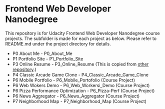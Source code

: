 # Frontend Web Developer Nanodegree
This repository is for Udacity Frontend Web Developer Nanodegree course projects.
The subfolder is made for each project as below. Please refer to README.md under
the project directory for details.

* P0 About Me - P0_About_Me
* P1 Portfolio Site - P1_Portfolio_Site
* P3 Online Resume - P3_Online_Resume (This is copied from [other repository](https://github.com/recto/frontend-nanodegree-resume.git).)
* P4 Classic Arcade Game Clone - P4_Classic_Arcade_Game_Clone
* P6 Mobile Portfolio - P6_Mobile_Portofolio (Course Project)
* P6 Web Wokers Demo - P6_Web_Workersi_Demo (Course Project)
* P6 Pizza Performance Optimization - P6_Pizza-Perf (Course Project)
* P6 News Aggregator - P6_News_Aggregator (Course Project)
* P7 Neighborhood Map - P7_Neighborhood_Map (Course Project)
